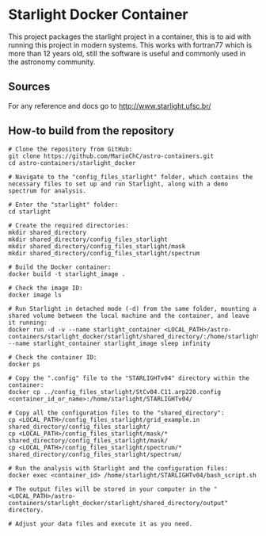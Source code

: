 # Starlight Docker Container

This project packages the starlight project in a container,
this is to aid with running this project in modern
systems. This works with fortran77 which is more than 12 years
old, still the software is useful and commonly used in the astronomy
community.

## Sources

For any reference and docs go to http://www.starlight.ufsc.br/

## How-to build from the repository
```
# Clone the repository from GitHub:
git clone https://github.com/MarioChC/astro-containers.git
cd astro-containers/starlight_docker

# Navigate to the "config_files_starlight" folder, which contains the necessary files to set up and run Starlight, along with a demo spectrum for analysis.

# Enter the "starlight" folder:
cd starlight

# Create the required directories:
mkdir shared_directory
mkdir shared_directory/config_files_starlight
mkdir shared_directory/config_files_starlight/mask
mkdir shared_directory/config_files_starlight/spectrum

# Build the Docker container:
docker build -t starlight_image .

# Check the image ID:
docker image ls

# Run Starlight in detached mode (-d) from the same folder, mounting a shared volume between the local machine and the container, and leave it running:
docker run -d -v --name starlight_container <LOCAL_PATH>/astro-containers/starlight_docker/starlight/shared_directory/:/home/starlight/shared_directory/ --name starlight_container starlight_image sleep infinity

# Check the container ID:
docker ps

# Copy the ".config" file to the "STARLIGHTv04" directory within the container:
docker cp ../config_files_starlight/StCv04.C11.arp220.config <container_id_or_name>:/home/starlight/STARLIGHTv04/

# Copy all the configuration files to the "shared_directory":
cp <LOCAL_PATH>/config_files_starlight/grid_example.in shared_directory/config_files_starlight/
cp <LOCAL_PATH>/config_files_starlight/mask/* shared_directory/config_files_starlight/mask/
cp <LOCAL_PATH>/config_files_starlight/spectrum/* shared_directory/config_files_starlight/spectrum/

# Run the analysis with Starlight and the configuration files:
docker exec <container_id> /home/starlight/STARLIGHTv04/bash_script.sh

# The output files will be stored in your computer in the "<LOCAL_PATH>/astro-containers/starlight_docker/starlight/shared_directory/output" directory.

# Adjust your data files and execute it as you need.
```
